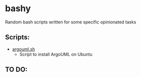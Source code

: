 # bashy
Random bash scripts written for some specific opinionated tasks


## Scripts:
* [argouml.sh](argouml.sh) 
  * Script to install ArgoUML on Ubuntu 

## TO DO:
